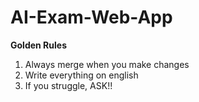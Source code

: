# AI-Exam-Web-App
****Golden Rules****
1. Always merge when you make changes
2. Write everything on english
3. If you struggle, ASK!!
